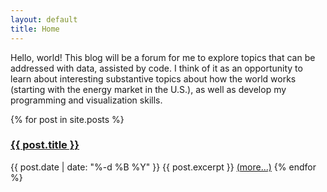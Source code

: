 ```yaml
---
layout: default
title: Home
---
```


Hello, world! This blog will be a forum for me to explore topics that can be addressed with data, assisted by code. 
I think of it as an opportunity to learn about interesting substantive topics about how the world works (starting with the energy market in the U.S.), 
as well as develop my programming and visualization skills.


{% for post in site.posts %}
### <a href="{{ post.url }}">{{ post.title }}</a>
{{ post.date | date: "%-d %B %Y" }}
{{ post.excerpt }}
<a href="{{ post.url }}">(more...)</a>
{% endfor %}

